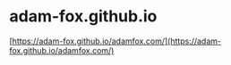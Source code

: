 # adam-fox.github.io

[https://adam-fox.github.io/adamfox.com/](https://adam-fox.github.io/adamfox.com/)
